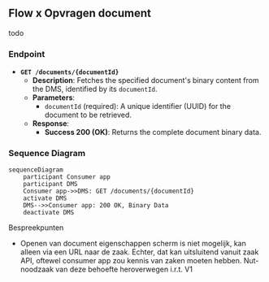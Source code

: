 ## Flow x Opvragen document
todo

### Endpoint

- **`GET /documents/{documentId}`**
  - **Description**: Fetches the specified document's  binary content from the DMS, identified by its `documentId`.
  - **Parameters**: 
    - `documentId` (required): A unique identifier (UUID) for the document to be retrieved.
  - **Response**:
    - **Success 200 (OK)**: Returns the complete document binary data.

### Sequence Diagram

```mermaid
sequenceDiagram
    participant Consumer app
    participant DMS
    Consumer app->>DMS: GET /documents/{documentId}
    activate DMS
    DMS-->>Consumer app: 200 OK, Binary Data
    deactivate DMS
```

Bespreekpunten
- Openen van document eigenschappen scherm is niet mogelijk, kan alleen via een URL naar de zaak. Echter, dat kan uitsluitend vanuit zaak API, oftewel consumer app zou kennis van zaken moeten hebben. Nut- noodzaak van deze behoefte heroverwegen i.r.t. V1









